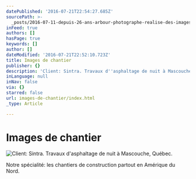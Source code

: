 ```yaml
---
datePublished: '2016-07-21T22:54:27.685Z'
sourcePath: >-
  _posts/2016-07-11-depuis-26-ans-arbour-photographe-realise-des-images-pour-l.md
inFeed: true
authors: []
hasPage: true
keywords: []
author: []
dateModified: '2016-07-21T22:52:10.723Z'
title: Images de chantier
publisher: {}
description: 'Client: Sintra. Travaux d''asphaltage de nuit à Mascouche, Québec.'
inLanguage: null
inNav: false
via: {}
starred: false
url: images-de-chantier/index.html
_type: Article

---
```

# Images de chantier
![Client: Sintra. Travaux d'asphaltage de nuit à Mascouche, Québec.](https://the-grid-user-content.s3-us-west-2.amazonaws.com/2b802b68-0b01-4d81-864f-6912ed5ea79a.jpg)

Notre spécialité: les chantiers de construction partout en Amérique du Nord.